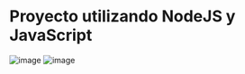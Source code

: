 # Proyecto utilizando NodeJS y JavaScript
![image](https://user-images.githubusercontent.com/81335500/230079091-9c256a99-69df-4206-bb19-a4c746ab720a.png)
![image](https://user-images.githubusercontent.com/81335500/230079934-53584ee3-2234-4c32-8083-e3184c00c06a.png)
